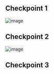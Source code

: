 ## Checkpoint 1
![image](https://user-images.githubusercontent.com/60018973/162483180-fbbfb09e-14e1-4cc6-a56f-aa4e8d1c2d5e.png)

## Checkpoint 2
![image](https://user-images.githubusercontent.com/60018973/162485621-80f1b82f-9491-4cc1-bd38-9ac11c3b7168.png)

## Checkpoint 3
